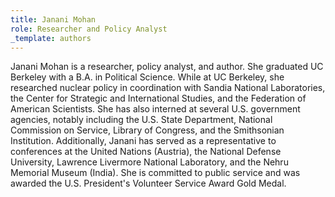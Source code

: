 ```yaml
---
title: Janani Mohan
role: Researcher and Policy Analyst
_template: authors
---
```


Janani Mohan is a researcher, policy analyst, and author. She graduated UC Berkeley with a B.A. in Political Science. While at UC Berkeley, she researched nuclear policy in coordination with Sandia National Laboratories, the Center for Strategic and International Studies, and the Federation of American Scientists. She has also interned at several U.S. government agencies, notably including the U.S. State Department, National Commission on Service, Library of Congress, and the Smithsonian Institution. Additionally, Janani has served as a representative to conferences at the United Nations (Austria), the National Defense University, Lawrence Livermore National Laboratory, and the Nehru Memorial Museum (India). She is committed to public service and was awarded the U.S. President's Volunteer Service Award Gold Medal.
